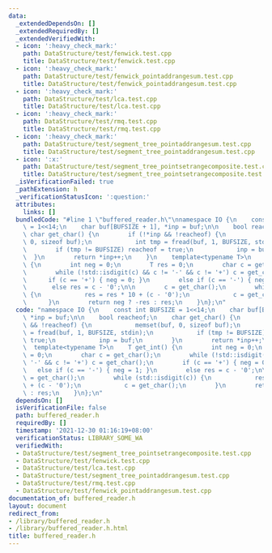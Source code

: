 ```yaml
---
data:
  _extendedDependsOn: []
  _extendedRequiredBy: []
  _extendedVerifiedWith:
  - icon: ':heavy_check_mark:'
    path: DataStructure/test/fenwick.test.cpp
    title: DataStructure/test/fenwick.test.cpp
  - icon: ':heavy_check_mark:'
    path: DataStructure/test/fenwick_pointaddrangesum.test.cpp
    title: DataStructure/test/fenwick_pointaddrangesum.test.cpp
  - icon: ':heavy_check_mark:'
    path: DataStructure/test/lca.test.cpp
    title: DataStructure/test/lca.test.cpp
  - icon: ':heavy_check_mark:'
    path: DataStructure/test/rmq.test.cpp
    title: DataStructure/test/rmq.test.cpp
  - icon: ':heavy_check_mark:'
    path: DataStructure/test/segment_tree_pointaddrangesum.test.cpp
    title: DataStructure/test/segment_tree_pointaddrangesum.test.cpp
  - icon: ':x:'
    path: DataStructure/test/segment_tree_pointsetrangecomposite.test.cpp
    title: DataStructure/test/segment_tree_pointsetrangecomposite.test.cpp
  _isVerificationFailed: true
  _pathExtension: h
  _verificationStatusIcon: ':question:'
  attributes:
    links: []
  bundledCode: "#line 1 \"buffered_reader.h\"\nnamespace IO {\n    const int BUFSIZE\
    \ = 1<<14;\n    char buf[BUFSIZE + 1], *inp = buf;\n\n    bool reacheof;\n   \
    \ char get_char() {\n        if (!*inp && !reacheof) {\n            memset(buf,\
    \ 0, sizeof buf);\n            int tmp = fread(buf, 1, BUFSIZE, stdin);\n    \
    \        if (tmp != BUFSIZE) reacheof = true;\n            inp = buf;\n      \
    \  }\n        return *inp++;\n    }\n    template<typename T>\n    T get_int()\
    \ {\n        int neg = 0;\n        T res = 0;\n        char c = get_char();\n\
    \        while (!std::isdigit(c) && c != '-' && c != '+') c = get_char();\n  \
    \      if (c == '+') { neg = 0; }\n        else if (c == '-') { neg = 1; }\n \
    \       else res = c - '0';\n\n        c = get_char();\n        while (std::isdigit(c))\
    \ {\n            res = res * 10 + (c - '0');\n            c = get_char();\n  \
    \      }\n        return neg ? -res : res;\n    }\n};\n"
  code: "namespace IO {\n    const int BUFSIZE = 1<<14;\n    char buf[BUFSIZE + 1],\
    \ *inp = buf;\n\n    bool reacheof;\n    char get_char() {\n        if (!*inp\
    \ && !reacheof) {\n            memset(buf, 0, sizeof buf);\n            int tmp\
    \ = fread(buf, 1, BUFSIZE, stdin);\n            if (tmp != BUFSIZE) reacheof =\
    \ true;\n            inp = buf;\n        }\n        return *inp++;\n    }\n  \
    \  template<typename T>\n    T get_int() {\n        int neg = 0;\n        T res\
    \ = 0;\n        char c = get_char();\n        while (!std::isdigit(c) && c !=\
    \ '-' && c != '+') c = get_char();\n        if (c == '+') { neg = 0; }\n     \
    \   else if (c == '-') { neg = 1; }\n        else res = c - '0';\n\n        c\
    \ = get_char();\n        while (std::isdigit(c)) {\n            res = res * 10\
    \ + (c - '0');\n            c = get_char();\n        }\n        return neg ? -res\
    \ : res;\n    }\n};\n"
  dependsOn: []
  isVerificationFile: false
  path: buffered_reader.h
  requiredBy: []
  timestamp: '2021-12-30 01:16:19+08:00'
  verificationStatus: LIBRARY_SOME_WA
  verifiedWith:
  - DataStructure/test/segment_tree_pointsetrangecomposite.test.cpp
  - DataStructure/test/fenwick.test.cpp
  - DataStructure/test/lca.test.cpp
  - DataStructure/test/segment_tree_pointaddrangesum.test.cpp
  - DataStructure/test/rmq.test.cpp
  - DataStructure/test/fenwick_pointaddrangesum.test.cpp
documentation_of: buffered_reader.h
layout: document
redirect_from:
- /library/buffered_reader.h
- /library/buffered_reader.h.html
title: buffered_reader.h
---
```

